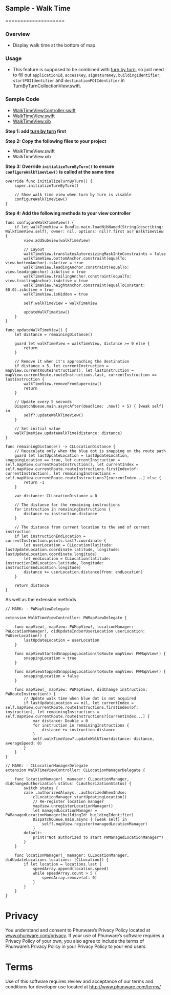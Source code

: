 ## Sample - Walk Time
====================

### Overview
- Display walk time at the bottom of map.

### Usage

- This feature is supposed to be combined with [turn by turn](./TurnByTurn.md), so just need to fill out `applicationId`, `accessKey`, `signatureKey`, `buildingIdentifier`, `startPOIIdentifier` and `destinationPOIIdentifier` in TurnByTurnCollectionView.swift.

### Sample Code 
- [WalkTimeViewController.swift](https://github.com/phunware/maas-mapping-ios-sdk/blob/readme/Samples/MapScenarios/MapScenarios/Scenarios/WalkTime/WalkTimeViewController.swift)
- [WalkTimeView.swift](https://github.com/phunware/maas-mapping-ios-sdk/blob/readme/Samples/MapScenarios/MapScenarios/Scenarios/WalkTime/Views/WalkTimeView.swift)
- [WalkTimeView.xib](https://github.com/phunware/maas-mapping-ios-sdk/blob/readme/Samples/MapScenarios/MapScenarios/Scenarios/WalkTime/Views/WalkTimeView.xib)

**Step 1: add [turn by turn](./TurnByTurn.md) first**

**Step 2: Copy the following files to your project**

- WalkTimeView.swift 
- WalkTimeView.xib 

**Step 3: Override `initializeTurnByTurn()` to ensure `configureWalkTimeView()` is called at the same time**

```
override func initializeTurnByTurn() {
	super.initializeTurnByTurn()

    // Show walk time view when turn by turn is visable
    configureWalkTimeView()
}
```

**Step 4: Add the following methods to your view controller**

```
func configureWalkTimeView() {
    if let walkTimeView = Bundle.main.loadNibNamed(String(describing: WalkTimeView.self), owner: nil, options: nil)?.first as? WalkTimeView {
        view.addSubview(walkTimeView)
        
        // Layout
        walkTimeView.translatesAutoresizingMaskIntoConstraints = false
        walkTimeView.bottomAnchor.constraint(equalTo: view.bottomAnchor).isActive = true
        walkTimeView.leadingAnchor.constraint(equalTo: view.leadingAnchor).isActive = true
        walkTimeView.trailingAnchor.constraint(equalTo: view.trailingAnchor).isActive = true
        walkTimeView.heightAnchor.constraint(equalToConstant: 80.0).isActive = true
        walkTimeView.isHidden = true
        
        self.walkTimeView = walkTimeView
        
        updateWalkTimeView()
    }
}

func updateWalkTimeView() {
    let distance = remainingDistance()
    
    guard let walkTimeView = walkTimeView, distance >= 0 else {
        return
    }
    
    // Remove it when it's approaching the destination
    if distance < 5, let currentInstruction = mapView.currentRouteInstruction(), let lastInstruction = mapView.currentRoute.routeInstructions.last, currentInstruction == lastInstruction {
        walkTimeView.removeFromSuperview()
        return
    }
    
    // Update every 5 seconds
    DispatchQueue.main.asyncAfter(deadline: .now() + 5) { [weak self] in
        self?.updateWalkTimeView()
    }
    
    // Set initial value
    walkTimeView.updateWalkTime(distance: distance)
}

func remainingDistance() -> CLLocationDistance {
    // Recaculate only when the blue dot is snapping on the route path
    guard let lastUpdateLocation = lastUpdateLocation, snappingLocation == true, let currentInstruction = self.mapView.currentRouteInstruction(), let currentIndex = self.mapView.currentRoute.routeInstructions.firstIndex(of: currentInstruction), let remainingInstructions = self.mapView.currentRoute.routeInstructions?[currentIndex...] else {
        return -1
    }
    
    var distance: CLLocationDistance = 0
    
    // The distance for the remaining instructions
    for instruction in remainingInstructions {
        distance += instruction.distance
    }
    
    // The distance from current location to the end of current instruction
    if let instructionEndLocation = currentInstruction.points.last?.coordinate {
        let userLocation = CLLocation(latitude: lastUpdateLocation.coordinate.latitude, longitude: lastUpdateLocation.coordinate.longitude)
        let endLocation = CLLocation(latitude: instructionEndLocation.latitude, longitude: instructionEndLocation.longitude)
        distance += userLocation.distance(from: endLocation)
    }
    
    return distance
}
```

As well as the extension methods

```
// MARK: - PWMapViewDelegate

extension WalkTimeViewController: PWMapViewDelegate {
    
    func mapView(_ mapView: PWMapView!, locationManager: PWLocationManager!, didUpdateIndoorUserLocation userLocation: PWUserLocation!) {
        lastUpdateLocation = userLocation
    }
    
    func mapViewStartedSnappingLocation(toRoute mapView: PWMapView!) {
        snappingLocation = true
    }
    
    func mapViewStoppedSnappingLocation(toRoute mapView: PWMapView!) {
        snappingLocation = false
    }
    
    func mapView(_ mapView: PWMapView!, didChange instruction: PWRouteInstruction!) {
        // Update walk time when blue dot is not acquired
        if lastUpdateLocation == nil, let currentIndex = self.mapView.currentRoute.routeInstructions.firstIndex(of: instruction), let remainingInstructions = self.mapView.currentRoute.routeInstructions?[currentIndex...] {
            var distance: Double = 0
            for instruction in remainingInstructions {
                distance += instruction.distance
            }
            self.walkTimeView?.updateWalkTime(distance: distance, averageSpeed: 0)
        }
    }
}

// MARK: - CLLocationManagerDelegate
extension WalkTimeViewController: CLLocationManagerDelegate {
    
    func locationManager(_ manager: CLLocationManager, didChangeAuthorization status: CLAuthorizationStatus) {
        switch status {
        case .authorizedAlways, .authorizedWhenInUse:
            clLocationManager.startUpdatingLocation()
            // Re-register location manager
            mapView.unregisterLocationManager()
            let managedLocationManager = PWManagedLocationManager(buildingId: buildingIdentifier)
            DispatchQueue.main.async { [weak self] in
                self?.mapView.register(managedLocationManager)
            }
        default:
            print("Not authorized to start PWManagedLocationManager")
        }
    }
    
    func locationManager(_ manager: CLLocationManager, didUpdateLocations locations: [CLLocation]) {
        if let location = locations.last {
            speedArray.append(location.speed)
            while speedArray.count > 5 {
                speedArray.remove(at: 0)
            }
        }
    }
}
```

# Privacy
You understand and consent to Phunware’s Privacy Policy located at www.phunware.com/privacy. If your use of Phunware’s software requires a Privacy Policy of your own, you also agree to include the terms of Phunware’s Privacy Policy in your Privacy Policy to your end users.

# Terms
Use of this software requires review and acceptance of our terms and conditions for developer use located at http://www.phunware.com/terms/
